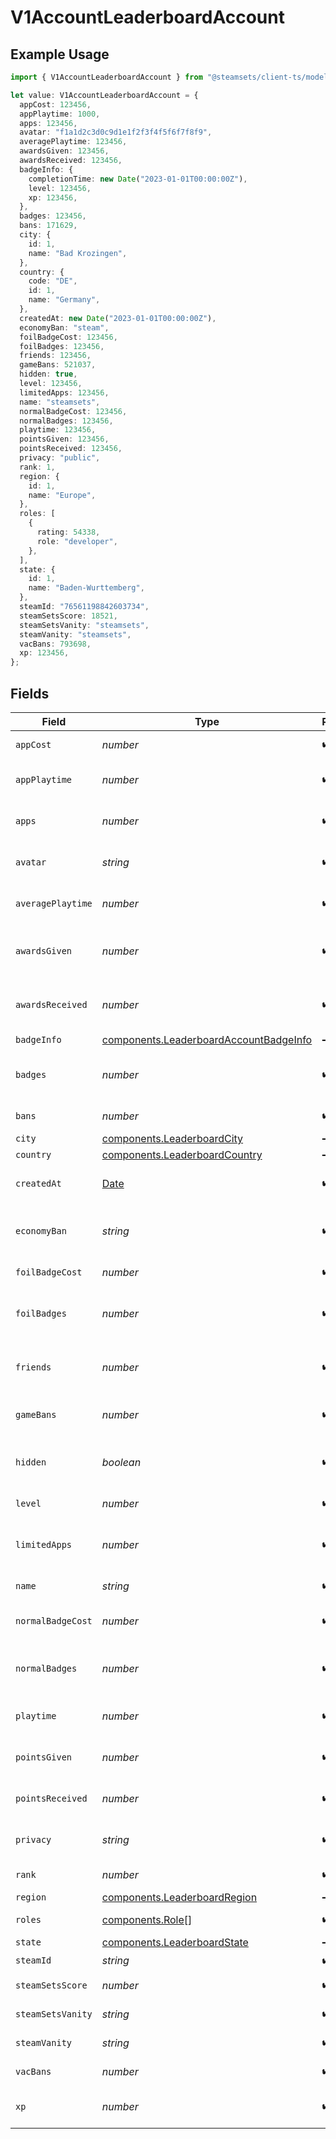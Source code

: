 # V1AccountLeaderboardAccount

## Example Usage

```typescript
import { V1AccountLeaderboardAccount } from "@steamsets/client-ts/models/components";

let value: V1AccountLeaderboardAccount = {
  appCost: 123456,
  appPlaytime: 1000,
  apps: 123456,
  avatar: "f1a1d2c3d0c9d1e1f2f3f4f5f6f7f8f9",
  averagePlaytime: 123456,
  awardsGiven: 123456,
  awardsReceived: 123456,
  badgeInfo: {
    completionTime: new Date("2023-01-01T00:00:00Z"),
    level: 123456,
    xp: 123456,
  },
  badges: 123456,
  bans: 171629,
  city: {
    id: 1,
    name: "Bad Krozingen",
  },
  country: {
    code: "DE",
    id: 1,
    name: "Germany",
  },
  createdAt: new Date("2023-01-01T00:00:00Z"),
  economyBan: "steam",
  foilBadgeCost: 123456,
  foilBadges: 123456,
  friends: 123456,
  gameBans: 521037,
  hidden: true,
  level: 123456,
  limitedApps: 123456,
  name: "steamsets",
  normalBadgeCost: 123456,
  normalBadges: 123456,
  playtime: 123456,
  pointsGiven: 123456,
  pointsReceived: 123456,
  privacy: "public",
  rank: 1,
  region: {
    id: 1,
    name: "Europe",
  },
  roles: [
    {
      rating: 54338,
      role: "developer",
    },
  ],
  state: {
    id: 1,
    name: "Baden-Wurttemberg",
  },
  steamId: "76561198842603734",
  steamSetsScore: 18521,
  steamSetsVanity: "steamsets",
  steamVanity: "steamsets",
  vacBans: 793698,
  xp: 123456,
};
```

## Fields

| Field                                                                                            | Type                                                                                             | Required                                                                                         | Description                                                                                      | Example                                                                                          |
| ------------------------------------------------------------------------------------------------ | ------------------------------------------------------------------------------------------------ | ------------------------------------------------------------------------------------------------ | ------------------------------------------------------------------------------------------------ | ------------------------------------------------------------------------------------------------ |
| `appCost`                                                                                        | *number*                                                                                         | :heavy_check_mark:                                                                               | The cost of an app                                                                               | 123456                                                                                           |
| `appPlaytime`                                                                                    | *number*                                                                                         | :heavy_check_mark:                                                                               | For the app playtime leaderboard                                                                 | 1000                                                                                             |
| `apps`                                                                                           | *number*                                                                                         | :heavy_check_mark:                                                                               | The number of apps the account has                                                               | 123456                                                                                           |
| `avatar`                                                                                         | *string*                                                                                         | :heavy_check_mark:                                                                               | The avatar hash of the account                                                                   | f1a1d2c3d0c9d1e1f2f3f4f5f6f7f8f9                                                                 |
| `averagePlaytime`                                                                                | *number*                                                                                         | :heavy_check_mark:                                                                               | The average playtime of the account                                                              | 123456                                                                                           |
| `awardsGiven`                                                                                    | *number*                                                                                         | :heavy_check_mark:                                                                               | The number of awards the account has                                                             | 123456                                                                                           |
| `awardsReceived`                                                                                 | *number*                                                                                         | :heavy_check_mark:                                                                               | The number of awards the account has                                                             | 123456                                                                                           |
| `badgeInfo`                                                                                      | [components.LeaderboardAccountBadgeInfo](../../models/components/leaderboardaccountbadgeinfo.md) | :heavy_minus_sign:                                                                               | N/A                                                                                              |                                                                                                  |
| `badges`                                                                                         | *number*                                                                                         | :heavy_check_mark:                                                                               | The number of badges the account has                                                             | 123456                                                                                           |
| `bans`                                                                                           | *number*                                                                                         | :heavy_check_mark:                                                                               | The number of bans                                                                               |                                                                                                  |
| `city`                                                                                           | [components.LeaderboardCity](../../models/components/leaderboardcity.md)                         | :heavy_minus_sign:                                                                               | N/A                                                                                              |                                                                                                  |
| `country`                                                                                        | [components.LeaderboardCountry](../../models/components/leaderboardcountry.md)                   | :heavy_minus_sign:                                                                               | N/A                                                                                              |                                                                                                  |
| `createdAt`                                                                                      | [Date](https://developer.mozilla.org/en-US/docs/Web/JavaScript/Reference/Global_Objects/Date)    | :heavy_check_mark:                                                                               | The time the account was created                                                                 | 2023-01-01T00:00:00Z                                                                             |
| `economyBan`                                                                                     | *string*                                                                                         | :heavy_check_mark:                                                                               | The economy ban of the account                                                                   | steam                                                                                            |
| `foilBadgeCost`                                                                                  | *number*                                                                                         | :heavy_check_mark:                                                                               | The cost of a foil badge                                                                         | 123456                                                                                           |
| `foilBadges`                                                                                     | *number*                                                                                         | :heavy_check_mark:                                                                               | The number of foil badges the account has                                                        | 123456                                                                                           |
| `friends`                                                                                        | *number*                                                                                         | :heavy_check_mark:                                                                               | The number of friends the account has                                                            | 123456                                                                                           |
| `gameBans`                                                                                       | *number*                                                                                         | :heavy_check_mark:                                                                               | The number of game bans                                                                          |                                                                                                  |
| `hidden`                                                                                         | *boolean*                                                                                        | :heavy_check_mark:                                                                               | Whether the account is hidden in the leaderboards                                                | true                                                                                             |
| `level`                                                                                          | *number*                                                                                         | :heavy_check_mark:                                                                               | The level of the account                                                                         | 123456                                                                                           |
| `limitedApps`                                                                                    | *number*                                                                                         | :heavy_check_mark:                                                                               | The number of limited apps the account has                                                       | 123456                                                                                           |
| `name`                                                                                           | *string*                                                                                         | :heavy_check_mark:                                                                               | The name of the account                                                                          | steamsets                                                                                        |
| `normalBadgeCost`                                                                                | *number*                                                                                         | :heavy_check_mark:                                                                               | The cost of a normal badge                                                                       | 123456                                                                                           |
| `normalBadges`                                                                                   | *number*                                                                                         | :heavy_check_mark:                                                                               | The number of normal badges the account has                                                      | 123456                                                                                           |
| `playtime`                                                                                       | *number*                                                                                         | :heavy_check_mark:                                                                               | The playtime of the account                                                                      | 123456                                                                                           |
| `pointsGiven`                                                                                    | *number*                                                                                         | :heavy_check_mark:                                                                               | The number of points the account has                                                             | 123456                                                                                           |
| `pointsReceived`                                                                                 | *number*                                                                                         | :heavy_check_mark:                                                                               | The number of points the account has                                                             | 123456                                                                                           |
| `privacy`                                                                                        | *string*                                                                                         | :heavy_check_mark:                                                                               | The privacy of the account                                                                       | public                                                                                           |
| `rank`                                                                                           | *number*                                                                                         | :heavy_check_mark:                                                                               | The rank of the account                                                                          | 1                                                                                                |
| `region`                                                                                         | [components.LeaderboardRegion](../../models/components/leaderboardregion.md)                     | :heavy_minus_sign:                                                                               | N/A                                                                                              |                                                                                                  |
| `roles`                                                                                          | [components.Role](../../models/components/role.md)[]                                             | :heavy_check_mark:                                                                               | The roles of the account                                                                         |                                                                                                  |
| `state`                                                                                          | [components.LeaderboardState](../../models/components/leaderboardstate.md)                       | :heavy_minus_sign:                                                                               | N/A                                                                                              |                                                                                                  |
| `steamId`                                                                                        | *string*                                                                                         | :heavy_check_mark:                                                                               | The steam id                                                                                     | 76561198842603734                                                                                |
| `steamSetsScore`                                                                                 | *number*                                                                                         | :heavy_check_mark:                                                                               | The steam sets score                                                                             |                                                                                                  |
| `steamSetsVanity`                                                                                | *string*                                                                                         | :heavy_check_mark:                                                                               | The vanity of the account                                                                        | steamsets                                                                                        |
| `steamVanity`                                                                                    | *string*                                                                                         | :heavy_check_mark:                                                                               | The vanity of the account                                                                        | steamsets                                                                                        |
| `vacBans`                                                                                        | *number*                                                                                         | :heavy_check_mark:                                                                               | The number of vac bans                                                                           |                                                                                                  |
| `xp`                                                                                             | *number*                                                                                         | :heavy_check_mark:                                                                               | The number of xp the account has                                                                 | 123456                                                                                           |